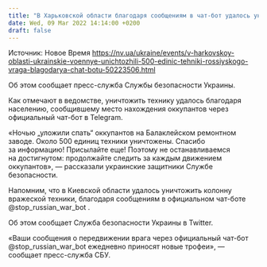 ```yaml
---
title: "В Харьковской области благодаря сообщениям в чат-бот удалось уничтожить 500 единиц вражеской техники"
date: Wed, 09 Mar 2022 14:14:00 +0200
draft: false
---
```

Источник: Новое Время https://nv.ua/ukraine/events/v-harkovskoy-oblasti-ukrainskie-voennye-unichtozhili-500-edinic-tehniki-rossiyskogo-vraga-blagodarya-chat-botu-50223506.html


Об этом сообщает пресс-служба Службы безопасности Украины.

 Как отмечают в ведомстве, уничтожить технику удалось благодаря населению, сообщившему место нахождения оккупантов через официальный чат-бот в Telegram.

 «Ночью „уложили спать“ оккупантов на Балаклейском ремонтном заводе. Около 500 единиц техники уничтожены. Спасибо за информацию! Присылайте еще! Поэтому не останавливаемся на достигнутом: продолжайте следить за каждым движением оккупантов», — рассказали украинские защитники Службе безопасности.

 Напомним, что в Киевской области удалось уничтожить колонну вражеской техники, благодаря сообщениям в официальном чат-боте @stop_russian_war_bot .

 Об этом сообщает Служба безопасности Украины в Twitter.

 «Ваши сообщения о передвижении врага через официальный чат-бот @stop_russian_war_bot ежедневно приносят новые трофеи», — сообщает пресс-служба СБУ.
